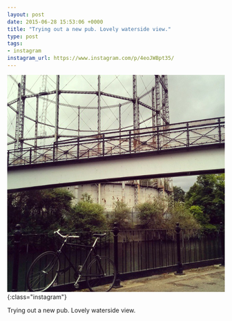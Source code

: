 ```yaml
---
layout: post
date: 2015-06-28 15:53:06 +0000
title: "Trying out a new pub. Lovely waterside view."
type: post
tags:
- instagram
instagram_url: https://www.instagram.com/p/4eoJWBpt35/
---
```


![Instagram - 4eoJWBpt35](/assets/4eoJWBpt35.jpg){:class="instagram"}

Trying out a new pub. Lovely waterside view.
